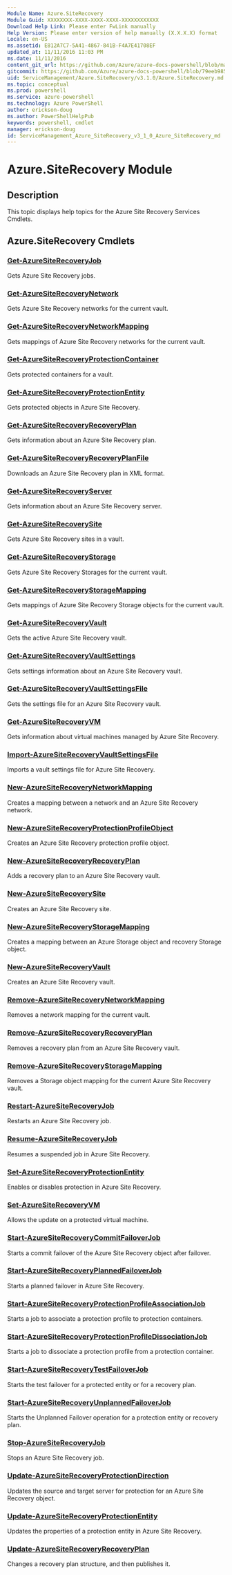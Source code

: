 ```yaml
---
Module Name: Azure.SiteRecovery
Module Guid: XXXXXXXX-XXXX-XXXX-XXXX-XXXXXXXXXXXX
Download Help Link: Please enter FwLink manually
Help Version: Please enter version of help manually (X.X.X.X) format
Locale: en-US
ms.assetid: E812A7C7-5A41-4867-841B-F4A7E41708EF
updated_at: 11/11/2016 11:03 PM
ms.date: 11/11/2016
content_git_url: https://github.com/Azure/azure-docs-powershell/blob/master/azureps-cmdlets-docs/ServiceManagement/Azure.SiteRecovery/v3.1.0/Azure.SiteRecovery.md
gitcommit: https://github.com/Azure/azure-docs-powershell/blob/79eeb985ea480979357fb4695832a0c3d29a48bf/azureps-cmdlets-docs/ServiceManagement/Azure.SiteRecovery/v3.1.0/Azure.SiteRecovery.md
uid: ServiceManagement/Azure.SiteRecovery/v3.1.0/Azure.SiteRecovery.md
ms.topic: conceptual
ms.prod: powershell
ms.service: azure-powershell
ms.technology: Azure PowerShell
author: erickson-doug
ms.author: PowerShellHelpPub
keywords: powershell, cmdlet
manager: erickson-doug
id: ServiceManagement_Azure_SiteRecovery_v3_1_0_Azure_SiteRecovery_md
---
```


# Azure.SiteRecovery Module
## Description
This topic displays help topics for the Azure Site Recovery Services Cmdlets.

## Azure.SiteRecovery Cmdlets
### [Get-AzureSiteRecoveryJob](./Get-AzureSiteRecoveryJob.md)
Gets Azure Site Recovery jobs.


### [Get-AzureSiteRecoveryNetwork](./Get-AzureSiteRecoveryNetwork.md)
Gets Azure Site Recovery networks for the current vault.


### [Get-AzureSiteRecoveryNetworkMapping](./Get-AzureSiteRecoveryNetworkMapping.md)
Gets mappings of Azure Site Recovery networks for the current vault.


### [Get-AzureSiteRecoveryProtectionContainer](./Get-AzureSiteRecoveryProtectionContainer.md)
Gets protected containers for a vault.


### [Get-AzureSiteRecoveryProtectionEntity](./Get-AzureSiteRecoveryProtectionEntity.md)
Gets protected objects in Azure Site Recovery.


### [Get-AzureSiteRecoveryRecoveryPlan](./Get-AzureSiteRecoveryRecoveryPlan.md)
Gets information about an Azure Site Recovery plan.


### [Get-AzureSiteRecoveryRecoveryPlanFile](./Get-AzureSiteRecoveryRecoveryPlanFile.md)
Downloads an Azure Site Recovery plan in XML format.


### [Get-AzureSiteRecoveryServer](./Get-AzureSiteRecoveryServer.md)
Gets information about an Azure Site Recovery server.


### [Get-AzureSiteRecoverySite](./Get-AzureSiteRecoverySite.md)
Gets Azure Site Recovery sites in a vault.


### [Get-AzureSiteRecoveryStorage](./Get-AzureSiteRecoveryStorage.md)
Gets Azure Site Recovery Storages for the current vault.


### [Get-AzureSiteRecoveryStorageMapping](./Get-AzureSiteRecoveryStorageMapping.md)
Gets mappings of Azure Site Recovery Storage objects for the current vault.


### [Get-AzureSiteRecoveryVault](./Get-AzureSiteRecoveryVault.md)
Gets the active Azure Site Recovery vault.


### [Get-AzureSiteRecoveryVaultSettings](./Get-AzureSiteRecoveryVaultSettings.md)
Gets settings information about an Azure Site Recovery vault.


### [Get-AzureSiteRecoveryVaultSettingsFile](./Get-AzureSiteRecoveryVaultSettingsFile.md)
Gets the settings file for an Azure Site Recovery vault.


### [Get-AzureSiteRecoveryVM](./Get-AzureSiteRecoveryVM.md)
Gets information about virtual machines managed by Azure Site Recovery.


### [Import-AzureSiteRecoveryVaultSettingsFile](./Import-AzureSiteRecoveryVaultSettingsFile.md)
Imports a vault settings file for Azure Site Recovery.


### [New-AzureSiteRecoveryNetworkMapping](./New-AzureSiteRecoveryNetworkMapping.md)
Creates a mapping between a network and an Azure Site Recovery network.


### [New-AzureSiteRecoveryProtectionProfileObject](./New-AzureSiteRecoveryProtectionProfileObject.md)
Creates an Azure Site Recovery protection profile object.


### [New-AzureSiteRecoveryRecoveryPlan](./New-AzureSiteRecoveryRecoveryPlan.md)
Adds a recovery plan to an Azure Site Recovery vault.


### [New-AzureSiteRecoverySite](./New-AzureSiteRecoverySite.md)
Creates an Azure Site Recovery site.


### [New-AzureSiteRecoveryStorageMapping](./New-AzureSiteRecoveryStorageMapping.md)
Creates a mapping between an Azure Storage object and recovery Storage object.


### [New-AzureSiteRecoveryVault](./New-AzureSiteRecoveryVault.md)
Creates an Azure Site Recovery vault.


### [Remove-AzureSiteRecoveryNetworkMapping](./Remove-AzureSiteRecoveryNetworkMapping.md)
Removes a network mapping for the current vault.


### [Remove-AzureSiteRecoveryRecoveryPlan](./Remove-AzureSiteRecoveryRecoveryPlan.md)
Removes a recovery plan from an Azure Site Recovery vault.


### [Remove-AzureSiteRecoveryStorageMapping](./Remove-AzureSiteRecoveryStorageMapping.md)
Removes a Storage object mapping for the current Azure Site Recovery vault.


### [Restart-AzureSiteRecoveryJob](./Restart-AzureSiteRecoveryJob.md)
Restarts an Azure Site Recovery job.


### [Resume-AzureSiteRecoveryJob](./Resume-AzureSiteRecoveryJob.md)
Resumes a suspended job in Azure Site Recovery.


### [Set-AzureSiteRecoveryProtectionEntity](./Set-AzureSiteRecoveryProtectionEntity.md)
Enables or disables protection in Azure Site Recovery.


### [Set-AzureSiteRecoveryVM](./Set-AzureSiteRecoveryVM.md)
Allows the update on a protected virtual machine.


### [Start-AzureSiteRecoveryCommitFailoverJob](./Start-AzureSiteRecoveryCommitFailoverJob.md)
Starts a commit failover of the Azure Site Recovery object after failover.


### [Start-AzureSiteRecoveryPlannedFailoverJob](./Start-AzureSiteRecoveryPlannedFailoverJob.md)
Starts a planned failover in Azure Site Recovery.


### [Start-AzureSiteRecoveryProtectionProfileAssociationJob](./Start-AzureSiteRecoveryProtectionProfileAssociationJob.md)
Starts a job to associate a protection profile to protection containers.


### [Start-AzureSiteRecoveryProtectionProfileDissociationJob](./Start-AzureSiteRecoveryProtectionProfileDissociationJob.md)
Starts a job to dissociate a protection profile from a protection container.


### [Start-AzureSiteRecoveryTestFailoverJob](./Start-AzureSiteRecoveryTestFailoverJob.md)
Starts the test failover for a protected entity or for a recovery plan.


### [Start-AzureSiteRecoveryUnplannedFailoverJob](./Start-AzureSiteRecoveryUnplannedFailoverJob.md)
Starts the Unplanned Failover operation for a protection entity or recovery plan.


### [Stop-AzureSiteRecoveryJob](./Stop-AzureSiteRecoveryJob.md)
Stops an Azure Site Recovery job.


### [Update-AzureSiteRecoveryProtectionDirection](./Update-AzureSiteRecoveryProtectionDirection.md)
Updates the source and target server for protection for an Azure Site Recovery object.


### [Update-AzureSiteRecoveryProtectionEntity](./Update-AzureSiteRecoveryProtectionEntity.md)
Updates the properties of a protection entity in Azure Site Recovery.


### [Update-AzureSiteRecoveryRecoveryPlan](./Update-AzureSiteRecoveryRecoveryPlan.md)
Changes a recovery plan structure, and then publishes it.



